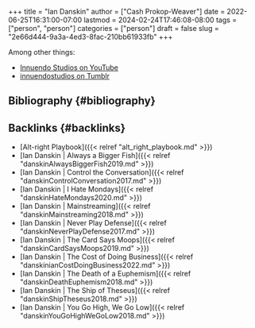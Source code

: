 +++
title = "Ian Danskin"
author = ["Cash Prokop-Weaver"]
date = 2022-06-25T16:31:00-07:00
lastmod = 2024-02-24T17:46:08-08:00
tags = ["person", "person"]
categories = ["person"]
draft = false
slug = "2e66d444-9a3a-4ed3-8fac-210bb61933fb"
+++

Among other things:

-   [Innuendo Studios on YouTube](https://www.youtube.com/c/InnuendoStudios)
-   [innuendostudios on Tumblr](https://innuendostudios.tumblr.com)


## Bibliography {#bibliography}

<style>.csl-entry{text-indent: -1.5em; margin-left: 1.5em;}</style><div class="csl-bib-body">
</div>


## Backlinks {#backlinks}

-   [Alt-right Playbook]({{< relref "alt_right_playbook.md" >}})
-   [Ian Danskin | Always a Bigger Fish]({{< relref "danskinAlwaysBiggerFish2019.md" >}})
-   [Ian Danskin | Control the Conversation]({{< relref "danskinControlConversation2017.md" >}})
-   [Ian Danskin | I Hate Mondays]({{< relref "danskinHateMondays2020.md" >}})
-   [Ian Danskin | Mainstreaming]({{< relref "danskinMainstreaming2018.md" >}})
-   [Ian Danskin | Never Play Defense]({{< relref "danskinNeverPlayDefense2017.md" >}})
-   [Ian Danskin | The Card Says Moops]({{< relref "danskinCardSaysMoops2019.md" >}})
-   [Ian Danskin | The Cost of Doing Business]({{< relref "danskinianCostDoingBusiness2022.md" >}})
-   [Ian Danskin | The Death of a Euphemism]({{< relref "danskinDeathEuphemism2018.md" >}})
-   [Ian Danskin | The Ship of Theseus]({{< relref "danskinShipTheseus2018.md" >}})
-   [Ian Danskin | You Go High, We Go Low]({{< relref "danskinYouGoHighWeGoLow2018.md" >}})
